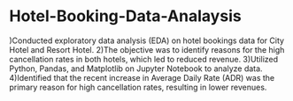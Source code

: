 # Hotel-Booking-Data-Analaysis

)Conducted exploratory data analysis (EDA) on hotel bookings data for City Hotel and Resort Hotel.
2)The objective was to identify reasons for the high cancellation rates in both hotels, which led to reduced revenue.
3)Utilized Python, Pandas, and Matplotlib on Jupyter Notebook to analyze data.
4)Identified that the recent increase in Average Daily Rate (ADR) was the primary reason for high cancellation rates, resulting in lower revenues.
